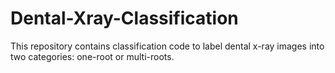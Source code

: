 # Dental-Xray-Classification
This repository contains classification code to label dental x-ray images into two categories: one-root or multi-roots.
